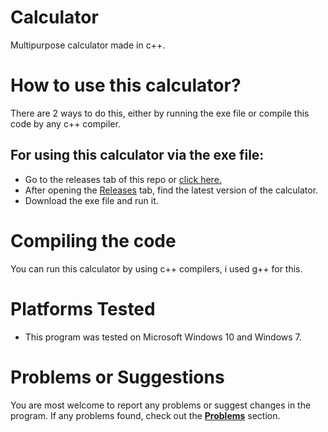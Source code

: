 # Calculator
Multipurpose calculator made in c++.
# How to use this calculator?
There are 2 ways to do this, either by running the exe file or compile this code by any c++ compiler.
## For using this calculator via the exe file:
+ Go to the releases tab of this repo or [click here.](https://github.com/Harsh69-bulider/Simple-yet-good-calculator/releases)
+ After opening the [Releases](https://github.com/Harsh69-bulider/Simple-yet-good-calculator/releases) tab, find the latest version of the calculator.
+ Download the exe file and run it.
# Compiling the code
You can run this calculator by using c++ compilers, i used g++ for this.
# Platforms Tested
+ This program was tested on Microsoft Windows 10 and Windows 7.
# Problems or Suggestions
You are most welcome to report any problems or suggest changes in the program. If any problems found, check out the [**Problems**](https://github.com/Harsh69-bulider/Simple-yet-good-calculator/issues) section.